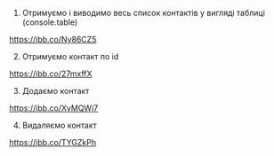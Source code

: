1. Отримуємо і виводимо весь список контактів у вигляді таблиці (console.table)

https://ibb.co/Ny86CZ5

2. Отримуємо контакт по id

https://ibb.co/27mxffX

3. Додаємо контакт

https://ibb.co/XyMQWj7

4. Видаляємо контакт

https://ibb.co/TYGZkPh
